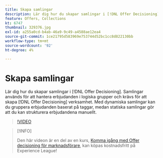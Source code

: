 ```yaml
---
title: Skapa samlingar
description: Lär dig hur du skapar samlingar i [!DNL Offer Decisioning]. För samlingar finns regler för behörighet kopplade till dem så att du kan visa dem endast för relevanta kunder.
feature: Offers, Collections
kt: 6747
thumbnail: 329376.jpg
exl-id: a255a0cd-b4ab-46a9-9c49-a4588ae12ea4
source-git-commit: 1ce21795d583969e753744d52bc1cc8d822130bb
workflow-type: tm+mt
source-wordcount: '92'
ht-degree: 4%

---
```


# Skapa samlingar

Lär dig hur du skapar samlingar i [!DNL Offer Decisioning]. Samlingar används för att hantera erbjudanden i logiska grupper och krävs för att skapa [!DNL Offer Decisioning] verksamhet. Med dynamiska samlingar kan du gruppera erbjudanden baserat på taggar, medan statiska samlingar gör att du kan strukturera erbjudandena manuellt.

>[!VIDEO](https://video.tv.adobe.com/v/329376?quality=12&learn=on)

>[!INFO]
>
> Den här videon är en del av en kurs, [Komma igång med Offer decisioning för marknadsförare](https://experienceleague.adobe.com/?recommended=ExperiencePlatform-U-1-2020.1.offerdecisioning), kan köpas kostnadsfritt på Experience League!
